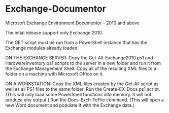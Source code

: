 # Exchange-Documentor
Microsoft Exchange Environment Documentor - 2010 and above

The intial release support only Exchange 2010.

The GET script must be run from a PowerShell instance that has the Exchange modules already loaded

ON THE EXCHANGE SERVER:
Copy the Get-All-Exchange2010.ps1 and HardwareInventory.ps1 scripts to the server in a new folder and run it from the Exchange Management Shell. Copy all of the resulting XML files to a folder on a machine with Microsoft Office on it.

ON A WORKSTATION:
Copy the XML files created by the Get-All script as well as all PS1 files to the same folder.
Run the Create-EX-Docs.ps1 script. (This will only load some PowerShell functions into memory. It will not produce any output.)
Run the Docs-Exch-ToFile command. (This will open a new Word document and populate it with the Exchange data.)
